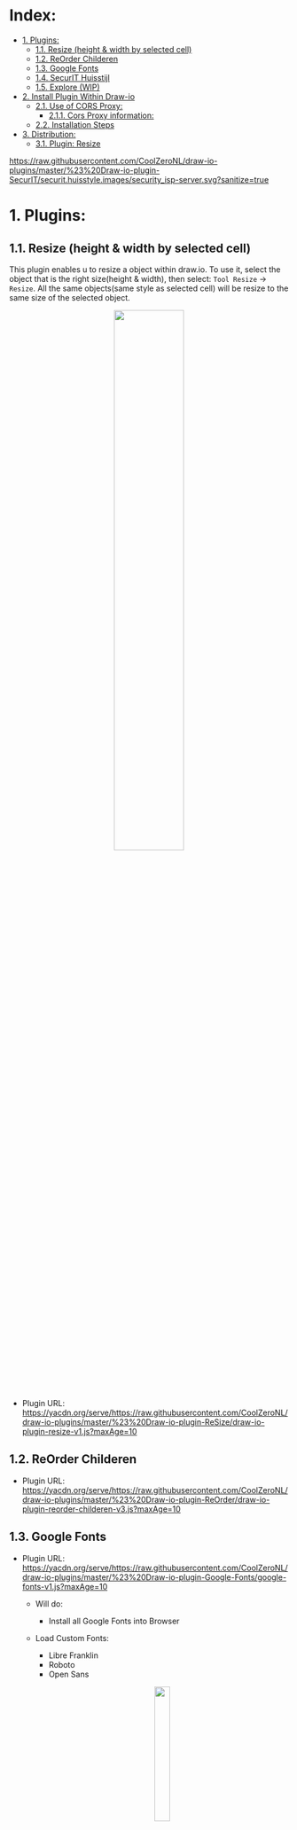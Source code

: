  # Index:

<!-- TOC -->

- [1. Plugins:](#1-plugins)
    - [1.1. Resize (height & width by selected cell)](#11-resize-height--width-by-selected-cell)
    - [1.2. ReOrder Childeren](#12-reorder-childeren)
    - [1.3. Google Fonts](#13-google-fonts)
    - [1.4. SecurIT Huisstijl](#14-securit-huisstijl)
    - [1.5. Explore (WIP)](#15-explore-wip)
- [2. Install Plugin Within Draw-io](#2-install-plugin-within-draw-io)
    - [2.1. Use of CORS Proxy:](#21-use-of-cors-proxy)
        - [2.1.1. Cors Proxy information:](#211-cors-proxy-information)
    - [2.2. Installation Steps](#22-installation-steps)
- [3. Distribution:](#3-distribution)
    - [3.1. Plugin: Resize](#31-plugin-resize)

<!-- /TOC -->


https://raw.githubusercontent.com/CoolZeroNL/draw-io-plugins/master/%23%20Draw-io-plugin-SecurIT/securit.huisstyle.images/security_isp-server.svg?sanitize=true

# 1. Plugins:

## 1.1. Resize (height & width by selected cell)
This plugin enables u to resize a object within draw.io. To use it, select the object that is the right size(height & width), then select: `Tool Resize` -> `Resize`. All the same objects(same style as selected cell) will be resize to the same size of the selected object.

<p align="center">
  <img width="50%" src="./readme.images/example-draw-io-plugin-resize.gif">
</p>

- Plugin URL: https://yacdn.org/serve/https://raw.githubusercontent.com/CoolZeroNL/draw-io-plugins/master/%23%20Draw-io-plugin-ReSize/draw-io-plugin-resize-v1.js?maxAge=10

## 1.2. ReOrder Childeren
- Plugin URL: https://yacdn.org/serve/https://raw.githubusercontent.com/CoolZeroNL/draw-io-plugins/master/%23%20Draw-io-plugin-ReOrder/draw-io-plugin-reorder-childeren-v3.js?maxAge=10

## 1.3. Google Fonts
- Plugin URL: https://yacdn.org/serve/https://raw.githubusercontent.com/CoolZeroNL/draw-io-plugins/master/%23%20Draw-io-plugin-Google-Fonts/google-fonts-v1.js?maxAge=10
  
  - Will do:
    - Install all Google Fonts into Browser

  - Load Custom Fonts: 
    - Libre Franklin
    - Roboto
    - Open Sans

    <p align="center">
      <img width="25%" src="./readme.images/google-fonts-fonts.png">
    </p>

## 1.4. SecurIT Huisstijl
<!-- 
- more information: https://github.com/holroy/draw.io-plugins/wiki/Dissected-Example-Plugin
- more information: https://code.greenhost.net/totem/ind/tree/ca8b1b90ad23b8fa1800b8e055a7ee3bd9df9bb8/grapheditorxblock/src/stencils 
- more information: https://yacdn.org/serve/https://gist.githubusercontent.com/lindapadilla/5974598/raw/0c80ac0f4d03234bffb50cb14eda0a9b23f6e07a/customizeBPMN
-->

- Plugin URL: https://yacdn.org/serve/https://raw.githubusercontent.com/CoolZeroNL/draw-io-plugins/master/%23%20Draw-io-plugin-SecurIT/draw-io-plugin-securit-huisstyle-v1.js?maxAge=10

  - Will Do:
    - Add Stencil: 
      - SecurIT
      
    - Load Custom Font: 
      - Libre Franklin

    <p align="center">
      <img width="25%" src="./readme.images/securit-stencils.png">
      <img width="25%" src="./readme.images/securit-fonts.png">
    </p>

## 1.5. Explore (WIP)

- Plugin URL: https://yacdn.org/serve/https://raw.githubusercontent.com/CoolZeroNL/draw-io-plugins/master/%23%20Draw-io-plugin-Explore/draw-io-plugin-explore.js?maxAge=10

  - Todo:
    - [] add link as url in cell ( is now as tooltip )

# 2. Install Plugin Within Draw-io

## 2.1. Use of CORS Proxy:
Because the plugins are been included within draw.io the browser will block this, because the plugin is not on the same domain as draw.io is. So the browser will give the next error: `Refused to execute script from 'https://raw.githubusercontent.com/CoolZeroNL/draw-io-plugins/master/draw-io-plugin-resize.js' because its MIME type ('text/plain') is not executable, and strict MIME type checking is enabled.` 

To fix this u need to use a CORS proxy server.

### 2.1.1. Cors Proxy information:
https://ovsoinc.github.io/yacdn.org/

## 2.2. Installation Steps
To add a new plugin, do the next steps:

Go to `Extras` -> `Plugins`

<p align="center">
  <img width="50%" src="./readme.images/01-plugins.png">
</p>

Click on `Add`

<p align="center">
  <img width="50%" src="./readme.images/02-plugins-list.png">
</p>

Paste the url of the wanted Plugin and click on `Add`

<p align="center">
  <img width="50%" src="./readme.images/03-plugin-add-url.png">
</p>

If you are done adding your wanted plugins, click `Apply`

<p align="center">
  <img width="50%" src="./readme.images/04-plugins-added.png">
</p>

You will get a warning, click `Ok` and refresh your draw.io page.
<p align="center">
  <img width="50%" src="./readme.images/05-plugins-added-applyed.png">
</p>

When using custom plugins, you will get a warning every times you open Draw.io, check if the plugin you want is listed here, and press `Ok`

<p align="center">
  <img width="50%" src="./readme.images/06-plugin-warning.png">
</p>

Now you see a extra menu item `Tool XX`. As a sub item the plugin functionality will be availible.
<p align="center">
  <img width="50%" src="./readme.images/07-menu.png">
</p>




<!-- 
# 3. Distribution:

## 3.1. Plugin: Resize
- Rogier
- Stefan
- Peter
- Abdel 
-->
